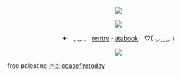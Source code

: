 <p align="center">
<img src="https://64.media.tumblr.com/c8a526776ed6383bf0b59eb7c145d6a6/d10f59c485b83a1a-83/s540x810/0f7aa1a81f5c0d4b8c2c43df19926d063cf6a2e9.pnj">

<p align="center">
<img src="https://64.media.tumblr.com/060a7db9f2783ae1d599590d5494b2ed/d10f59c485b83a1a-df/s400x600/87d7387fbfafb6dce917c69544dc24e8d0f8c817.gifv">

<p align="center"

✦　︵︵　[rentry](https://rentry.co/pleiade) ‧ [atabook](https://narancia.atabook.org)　♡( ◡‿◡ )
</p>

<p align="center">
<img src="https://64.media.tumblr.com/1ab01108268c3fe5c4fbb033b3ca9cea/d10f59c485b83a1a-b0/s640x960/4e038058b26f05db2c24ff68c4347bf1d50bd9b9.pnj">

free palestine 🇵🇸
[ceasefiretoday](https://ceasefiretoday.com/)


<!--
**Iuminescent/Iuminescent** is a ✨ _special_ ✨ repository because its `README.md` (this file) appears on your GitHub profile.

Here are some ideas to get you started:

- 🔭 I’m currently working on ...
- 🌱 I’m currently learning ...
- 👯 I’m looking to collaborate on ...
- 🤔 I’m looking for help with ...
- 💬 Ask me about ...
- 📫 How to reach me: ...
- 😄 Pronouns: ...
- ⚡ Fun fact: ...
-->
